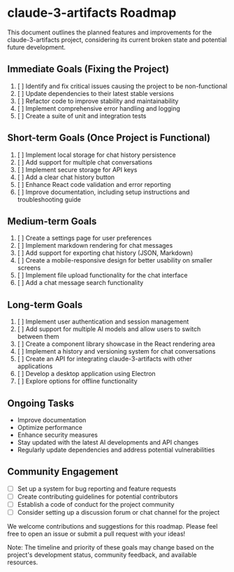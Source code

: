 # claude-3-artifacts Roadmap

This document outlines the planned features and improvements for the claude-3-artifacts project, considering its current broken state and potential future development.

## Immediate Goals (Fixing the Project)

1. [ ] Identify and fix critical issues causing the project to be non-functional
2. [ ] Update dependencies to their latest stable versions
3. [ ] Refactor code to improve stability and maintainability
4. [ ] Implement comprehensive error handling and logging
5. [ ] Create a suite of unit and integration tests

## Short-term Goals (Once Project is Functional)

1. [ ] Implement local storage for chat history persistence
2. [ ] Add support for multiple chat conversations
3. [ ] Implement secure storage for API keys
4. [ ] Add a clear chat history button
5. [ ] Enhance React code validation and error reporting
6. [ ] Improve documentation, including setup instructions and troubleshooting guide

## Medium-term Goals

1. [ ] Create a settings page for user preferences
2. [ ] Implement markdown rendering for chat messages
3. [ ] Add support for exporting chat history (JSON, Markdown)
4. [ ] Create a mobile-responsive design for better usability on smaller screens
5. [ ] Implement file upload functionality for the chat interface
6. [ ] Add a chat message search functionality

## Long-term Goals

1. [ ] Implement user authentication and session management
2. [ ] Add support for multiple AI models and allow users to switch between them
3. [ ] Create a component library showcase in the React rendering area
4. [ ] Implement a history and versioning system for chat conversations
5. [ ] Create an API for integrating claude-3-artifacts with other applications
6. [ ] Develop a desktop application using Electron
7. [ ] Explore options for offline functionality

## Ongoing Tasks

- Improve documentation
- Optimize performance
- Enhance security measures
- Stay updated with the latest AI developments and API changes
- Regularly update dependencies and address potential vulnerabilities

## Community Engagement

- [ ] Set up a system for bug reporting and feature requests
- [ ] Create contributing guidelines for potential contributors
- [ ] Establish a code of conduct for the project community
- [ ] Consider setting up a discussion forum or chat channel for the project

We welcome contributions and suggestions for this roadmap. Please feel free to open an issue or submit a pull request with your ideas!

Note: The timeline and priority of these goals may change based on the project's development status, community feedback, and available resources.
